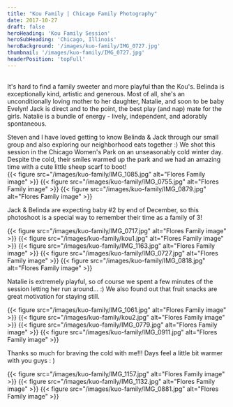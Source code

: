 ```yaml
---
title: "Kou Family | Chicago Family Photography"
date: 2017-10-27
draft: false
heroHeading: 'Kou Family Session'
heroSubHeading: 'Chicago, Illinois'
heroBackground: '/images/kuo-family/IMG_0727.jpg'
thumbnail: '/images/kuo-family/IMG_0727.jpg'
headerPosition: 'topFull'
---
```

<br>
It's hard to find a family sweeter and more playful than the Kou's. Belinda is exceptionally kind, artistic and generous. Most of all, she's an unconditionally loving mother to her daughter, Natalie, and soon to be baby Evelyn! Jack is direct and to the point, the best play (and nap) mate for the girls. Natalie is a bundle of energy - lively, independent, and adorably spontaneous.

Steven and I have loved getting to know Belinda & Jack through our small group and also exploring our neighborhood eats together :) We shot this session in the Chicago Women's Park on an unseasonably cold winter day. Despite the cold, their smiles warmed up the park and we had an amazing time with a cute little sheep scarf to boot!
<br>
{{< figure src="/images/kuo-family/IMG_1085.jpg" alt="Flores Family image" >}}
{{< figure src="/images/kuo-family/IMG_0755.jpg" alt="Flores Family image" >}}
{{< figure src="/images/kuo-family/IMG_0879.jpg" alt="Flores Family image" >}}

Jack & Belinda are expecting baby #2 by end of December, so this photoshoot is a special way to remember their time as a family of 3!

{{< figure src="/images/kuo-family/IMG_0717.jpg" alt="Flores Family image" >}}
{{< figure src="/images/kuo-family/kou1.jpg" alt="Flores Family image" >}}
{{< figure src="/images/kuo-family/IMG_1163.jpg" alt="Flores Family image" >}}
{{< figure src="/images/kuo-family/IMG_0727.jpg" alt="Flores Family image" >}}
{{< figure src="/images/kuo-family/IMG_0818.jpg" alt="Flores Family image" >}}

Natalie is extremely playful, so of course we spent a few minutes of the session letting her run around... :) We also found out that fruit snacks are great motivation for staying still.

{{< figure src="/images/kuo-family/IMG_1061.jpg" alt="Flores Family image" >}}
{{< figure src="/images/kuo-family/kou2.jpg" alt="Flores Family image" >}}
{{< figure src="/images/kuo-family/IMG_0779.jpg" alt="Flores Family image" >}}
{{< figure src="/images/kuo-family/IMG_0911.jpg" alt="Flores Family image" >}}

Thanks so much for braving the cold with me!!! Days feel a little bit warmer with you guys : )

{{< figure src="/images/kuo-family/IMG_1157.jpg" alt="Flores Family image" >}}
{{< figure src="/images/kuo-family/IMG_1132.jpg" alt="Flores Family image" >}}
{{< figure src="/images/kuo-family/IMG_0881.jpg" alt="Flores Family image" >}}